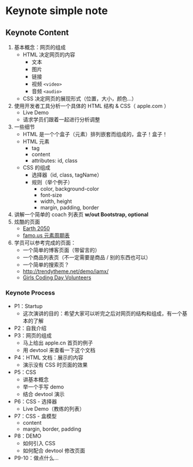 # Keynote simple note

## Keynote Content

1. 基本概念：网页的组成
	* HTML 决定网页的内容
		* 文本
		* 图片
		* 链接
		* 视频 `<video>`
		* 音频 `<audio>`
	* CSS 决定网页的展现形式（位置，大小，颜色...）
2. 使用开发者工具分析一个具体的 HTML 结构 & CSS（ apple.com ）
	* Live Demo
	* 请求学员们跟着一起进行分析调整
3. 一些细节
	* HTML 是一个个盒子（元素）排列嵌套而组成的，盒子！盒子！
	* HTML 元素
		* tag
		* content
		* attributes: id, class
	* CSS 的组成
		* 选择器（id, class, tagName）
		* 规则（举个例子）
			* color, background-color
			* font-size
			* width, height
			* margin, padding, border
4. 讲解一个简单的 coach 列表页 **w/out Bootstrap, optional**
5. 炫酷的页面
	* [Earth 2050](https://2050.earth/#)
	* [famo.us 元素周期表](http://disrupt.famo.us/periodic402/)
6. 学员可以参考完成的页面：
	* 一个简单的博客页面（带留言的）
	* 一个商品列表页（不一定需要是商品 / 别的东西也可以）
	* 一个简单的搜索页？
	* http://trendytheme.net/demo/iamx/
	* [Girls Coding Day Volunteers](https://girlscodingday.org/volunteers.html)

### Keynote Process

* P1：Startup
	* 这次演讲的目的：希望大家可以听完之后对网页的结构和组成，有一个基本的了解
* P2：自我介绍
* P3：网页的组成
	* 马上给出 apple.cn 首页的例子
	* 用 devtool 来查看一下这个文档
* P4：HTML 文档：展示的内容
	* 演示没有 CSS 时页面的效果
* P5：CSS
	* 讲基本概念
	* 举一个手写 demo
	* 结合 devtool 演示
* P6：CSS - 选择器
	* Live Demo（教练的列表）
* P7：CSS - 盒模型
	* content
	* margin, border, padding
* P8：DEMO
	* 如何引入 CSS
	* 如何配合 devtool 修改页面
* P9-10：做点什么…
